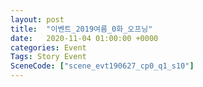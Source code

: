 ```yaml
---
layout: post
title:  "이벤트_2019여름_0화_오프닝"
date:   2020-11-04 01:00:00 +0000
categories: Event
Tags: Story Event
SceneCode: ["scene_evt190627_cp0_q1_s10"]
---
```

